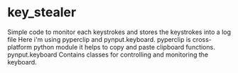 # key_stealer
Simple code to monitor each keystrokes and stores the keystrokes into a log file
Here i'm using pyperclip and pynput.keyboard. 
pyperclip is cross-platform python module it helps to copy and paste clipboard functions.
pynput.keyboard Contains classes for controlling and monitoring the keyboard.

